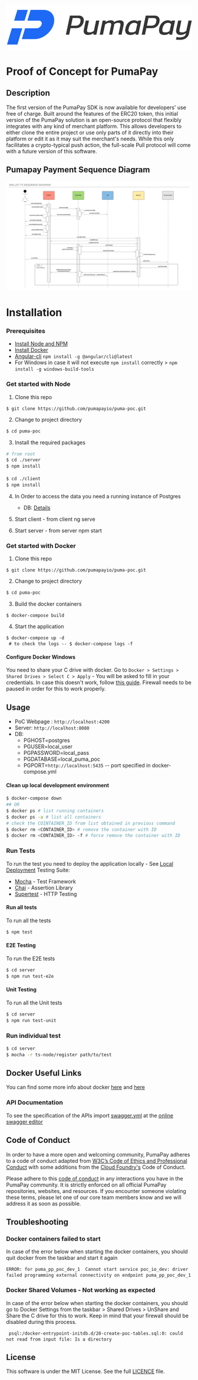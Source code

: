 ![PumaPay Logo](diagrams/pumapay02.png "PumaPay")


# Proof of Concept for PumaPay

## Description
The first version of the PumaPay SDK is now available for developers' use free of charge. Built around the features of the ERC20 token, this initial version of the PumaPay solution is an open-source protocol that flexibly integrates with any kind of merchant platform. This allows developers to either clone the entire project or use only parts of it directly into their platform or edit it as it may suit the merchant's needs. While this only facilitates a crypto-typical push action, the full-scale Pull protocol will come with a future version of this software.

## Pumapay Payment Sequence Diagram
![alt text](diagrams/UML_Diagram.png "Pumapay Payment UML Diagram")
# Installation

### Prerequisites
* [Install Node and NPM](https://www.npmjs.com/get-npm)
* [Install Docker](https://docs.docker.com/engine/installation/)
* [Angular-cli](https://github.com/angular/angular-cli) `npm install -g @angular/cli@latest`
* For Windows in case it will not execute `npm install` correctly > `npm install -g windows-build-tools`

### Get started with Node
1.  Clone this repo
```git
$ git clone https://github.com/pumapayio/puma-poc.git
```
2.  Change to project directory

```bash
$ cd puma-poc
```
3.  Install the required packages

```bash
# from root
$ cd ./server
$ npm install

$ cd ./client
$ npm install
```
4. In Order to access the data you need a running instance of Postgres 
    * DB: [Details](#usage) 

5. Start client - from client ng serve

6. Start server - from server npm start

### Get started with Docker
1.  Clone this repo

```git
$ git clone https://github.com/pumapayio/puma-poc.git
```
2.  Change to project directory

```bash
$ cd puma-poc
```
3.  Build the docker containers

```docker
$ docker-compose build
```
4.  Start the application

```docker
$ docker-compose up -d
 # to check the logs -- $ docker-compose logs -f
```
#### Configure Docker Windows
You need to share your C drive with docker. Go to `Docker > Settings > Shared Drives > Select C > Apply` - You will be asked to fill in your credentials.
In case this doesn't work, follow [this guide](https://blogs.msdn.microsoft.com/stevelasker/2016/06/14/configuring-docker-for-windows-volumes/). Firewall needs to be paused in order for this to work properly.

## Usage 
* PoC Webpage : `http://localhost:4200`
* Server: `http://localhost:8080`
* DB:
    * PGHOST=postgres
    * PGUSER=local_user
    * PGPASSWORD=local_pass
    * PGDATABASE=local_puma_poc
    * PGPORT=`http://localhost:5435` -- port specified in docker-compose.yml

#### Clean up local development environment
```bash
$ docker-compose down
## OR
$ docker ps # list running containers
$ docker ps -a # list all containers
# check the COINTAINER_ID from list obtained in previous command
$ docker rm <CONTAINER_ID> # remove the container with ID
$ docker rm <CONTAINER_ID> -f # force remove the container with ID
```

### Run Tests
To run the test you need to deploy the application locally - See [Local Deployment](#local-deployment)
Testing Suite:

* [Mocha](https://mochajs.org/) - Test Framework
* [Chai](http://www.chaijs.com/) - Assertion Library
* [Supertest](https://github.com/visionmedia/supertest) - HTTP Testing

#### Run all tests
To run all the tests

```bash
$ npm test
```

#### E2E Testing
To run the E2E tests

```bash
$ cd server
$ npm run test-e2e
```

#### Unit Testing
To run all the Unit tests

```bash
$ cd server
$ npm run test-unit
```

### Run individual test

```bash
$ cd server
$ mocha -r ts-node/register path/to/test
```

## Docker Useful Links
You can find some more info about docker [here](https://github.com/wsargent/docker-cheat-sheet) and [here](https://medium.com/statuscode/dockercheatsheet-9730ce03630d)

### API Documentation
To see the specification of the APIs import [swagger.yml](./swagger.yml) at the [online swagger editor](https://editor.swagger.io)

## Code of Conduct
In order to have a more open and welcoming community, PumaPay adheres to a code of conduct adapted from [W3C’s Code of Ethics and Professional Conduct](https://www.w3.org/Consortium/cepc) with some additions from the [Cloud Foundry's](https://www.cloudfoundry.org/) Code of Conduct.

Please adhere to this [code of conduct](./CODE_OF_CONDUCT.md) in any interactions you have in the PumaPay community. It is strictly enforced on all official PumaPay repositories, websites, and resources. If you encounter someone violating these terms, please let one of our core team members know and we will address it as soon as possible.

## Troubleshooting
### Docker containers failed to start
In case of the error below when starting the docker containers, you should quit docker from the taskbar and start it again
```
ERROR: for puma_pp_poc_dev_1  Cannot start service poc_io_dev: driver failed programming external connectivity on endpoint puma_pp_poc_dev_1
```

### Docker Shared Volumes - Not working as expected
In case of the error below when starting the docker containers, you should go to Docker Settings from the taskbar > Shared Drives > UnShare and Share the C drive for this to work. Keep in mind that your firewall should be disabled during this process.

```
 psql:/docker-entrypoint-initdb.d/20-create-poc-tables.sql:0: could not read from input file: Is a directory
```

## License
This software is under the MIT License.
See the full [LICENCE](./LICENCE) file.
